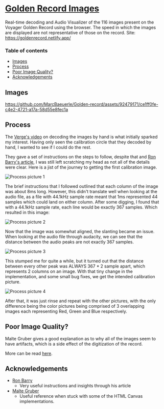 
# [Golden Record Images](https://goldenrecord.netlify.app/)

Real-time decoding and Audio Visualizer of the 116 images present on the Voyager Golden Record using the browser. The speed in which the images are displayed are not representative of those on the record.
Site: <https://goldenrecord.netlify.app/>

### Table of contents
- [Images](#images)
- [Process](#process)
- [Poor Image Quality?](#poor-image-quality)
- [Acknowledgements](#acknowledgements)

## Images
https://github.com/MarcBaeuerle/Golden-record/assets/92479171/ce1ff0fe-c4e2-4721-a17a-58d55e8fec1a

## Process
The [Verge's video][verge-video] on decoding the images by hand is what initially sparked my interest. Having only seen the calibration circle that they decoded by hand, I wanted to see if I could do the rest.

They gave a set of instructions on the steps to follow, despite that and [Ron Barry's article][Ron-article], I was still left scratching my head as not all of the details were clear. Here is a jist of the journey to getting the first calibration image.

![Process picture 1][process-1]

The brief instructions that I followed outlined that each column of the image was about 8ms long. However, this didn't translate well when looking at the audio file, as a file with 44.1kHz sample rate meant that 1ms represented 44 samples which could land on either column. After some digging, I found that with a 44.1kHz sample rate, each line would be exactly 367 samples. Which resulted in this image: 

![Process picture 2][process-2]

Now that the image was somewhat aligned, the slanting became an issue.
When looking at the audio file through audacity, we can see that the distance between the audio peaks are not exactly 367 samples.

![Process picture 3][process-3]

This stumped me for quite a while, but it turned out that the distance between every other peak was ALWAYS 367 * 2 sample apart, which represents 2 columns on an image. With that tiny change in the implementation, and some small bug fixes, we get the intended calibration picture.

![Process picture 4][process-4]

After that, it was just rinse and repeat with the other pictures, with the only difference being the color pictures being comprised of 3 overlapping images each representing Red, Green and Blue respectively.

## Poor Image Quality?
Malte Gruber gives a good explanation as to why all of the images seem to have artifacts, which is a side effect of the digitization of the record. 

More can be read [here][Malte-explain].


## Acknowledgements
- [Ron Barry][Ron-article] 
  - Very useful instructions and insights through his article
- [Malte Gruber][Malte-site] 
  - Useful reference when stuck with some of the HTML Canvas implementations.


[process-1]: ./src/assets/images/process-1.png
[process-2]: ./src/assets/images/process-2.png
[process-3]: ./src/assets/images/process-3.png
[process-4]: ./src/assets/images/process-4.png
[verge-video]: https://www.youtube.com/watch?v=RRuovINxpPc&ab_channel=VergeScience
[Malte-site]: https://maltegruber.github.io/voyager-record-decoder/
[Malte-explain]: https://github.com/MalteGruber/voyager-record-decoder#audio-file-filtering-artifacts
[Ron-article]: https://boingboing.net/2017/09/05/how-to-decode-the-images-on-th.html


